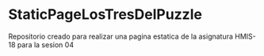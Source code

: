 # StaticPageLosTresDelPuzzle
Repositorio creado para realizar una pagina estatica de la asignatura HMIS-18 para la sesion 04
